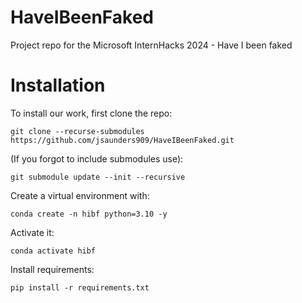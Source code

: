 # HaveIBeenFaked
Project repo for the Microsoft InternHacks 2024 - Have I been faked


# Installation
To install our work, first clone the repo:

```git clone --recurse-submodules https://github.com/jsaunders909/HaveIBeenFaked.git ```

(If you forgot to include submodules use):

```git submodule update --init --recursive```

Create a virtual environment with:

```conda create -n hibf python=3.10 -y```

Activate it:

```conda activate hibf```

Install requirements:

```pip install -r requirements.txt```

